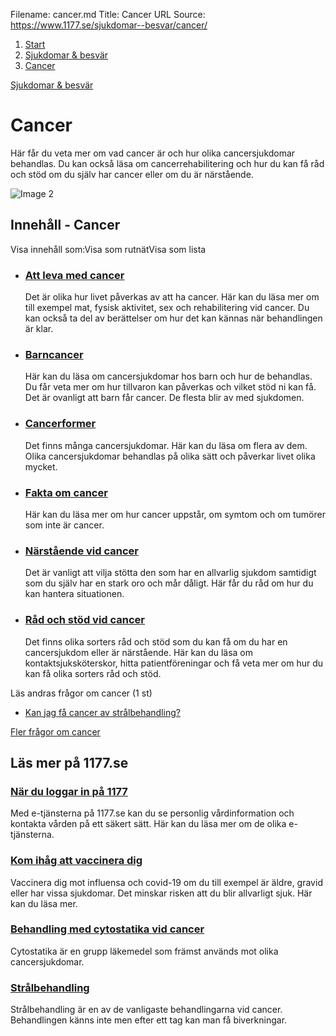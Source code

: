 Filename: cancer.md
Title: Cancer
URL Source: https://www.1177.se/sjukdomar--besvar/cancer/

1.  [Start](https://www.1177.se/)
2.  [Sjukdomar & besvär](https://www.1177.se/sjukdomar--besvar/)
3.  [Cancer](https://www.1177.se/sjukdomar--besvar/cancer/)

[Sjukdomar & besvär](https://www.1177.se/sjukdomar--besvar/)

Cancer
======

Här får du veta mer om vad cancer är och hur olika cancersjukdomar behandlas. Du kan också läsa om cancerrehabilitering och hur du kan få råd och stöd om du själv har cancer eller om du är närstående.

![Image 2](https://www.1177.se/globalassets/1177/nationell/media/fotografier/sjukdomar-och-besvar/cancer/anhorig/man_och_kvinna_haller_hand_vid_bord.jpg?saved=2025-02-18+02:40)

Innehåll - Cancer
-----------------

Visa innehåll som:Visa som rutnätVisa som lista

*   ### [Att leva med cancer](https://www.1177.se/sjukdomar--besvar/cancer/att-leva-med-cancer/)
    
    Det är olika hur livet påverkas av att ha cancer. Här kan du läsa mer om till exempel mat, fysisk aktivitet, sex och rehabilitering vid cancer. Du kan också ta del av berättelser om hur det kan kännas när behandlingen är klar.
    
*   ### [Barncancer](https://www.1177.se/sjukdomar--besvar/cancer/barncancer/)
    
    Här kan du läsa om cancersjukdomar hos barn och hur de behandlas. Du får veta mer om hur tillvaron kan påverkas och vilket stöd ni kan få. Det är ovanligt att barn får cancer. De flesta blir av med sjukdomen.
    
*   ### [Cancerformer](https://www.1177.se/sjukdomar--besvar/cancer/cancerformer/)
    
    Det finns många cancersjukdomar. Här kan du läsa om flera av dem. Olika cancersjukdomar behandlas på olika sätt och påverkar livet olika mycket.
    
*   ### [Fakta om cancer](https://www.1177.se/sjukdomar--besvar/cancer/fakta-om-cancer/)
    
    Här kan du läsa mer om hur cancer uppstår, om symtom och om tumörer som inte är cancer.
    
*   ### [Närstående vid cancer](https://www.1177.se/sjukdomar--besvar/cancer/narstaende-vid-cancer/)
    
    Det är vanligt att vilja stötta den som har en allvarlig sjukdom samtidigt som du själv har en stark oro och mår dåligt. Här får du råd om hur du kan hantera situationen.
    
*   ### [Råd och stöd vid cancer](https://www.1177.se/sjukdomar--besvar/cancer/rad-och-stod-vid-cancer/)
    
    Det finns olika sorters råd och stöd som du kan få om du har en cancersjukdom eller är närstående. Här kan du läsa om kontaktsjuksköterskor, hitta patientföreningar och få veta mer om hur du kan få olika sorters råd och stöd.
    

Läs andras frågor om cancer (1 st)

*   [Kan jag få cancer av strålbehandling?](https://www.1177.se/undersokning-behandling/fler-behandlingar/kan-jag-fa-cancer-av-stralbehandling/)

[Fler frågor om cancer](https://www.1177.se/sjukdomar--besvar/cancer/fakta-om-cancer/vanliga-fragor-om-cancer/)

Läs mer på 1177.se
------------------

### [När du loggar in på 1177](https://www.1177.se/om-1177/nar-du-loggar-in-pa-1177.se/)

Med e-tjänsterna på 1177.se kan du se personlig vårdinformation och kontakta vården på ett säkert sätt. Här kan du läsa mer om de olika e-tjänsterna.

### [Kom ihåg att vaccinera dig](https://www.1177.se/aktuellt/vaccination-mot-covid-19-och-influensa/)

Vaccinera dig mot influensa och covid-19 om du till exempel är äldre, gravid eller har vissa sjukdomar. Det minskar risken att du blir allvarligt sjuk. Här kan du läsa mer.

### [Behandling med cytostatika vid cancer](https://www.1177.se/undersokning-behandling/behandling-med-lakemedel/behandlingar-med-lakemedel/cytostatika-vid-cancer/)

Cytostatika är en grupp läkemedel som främst används mot olika cancersjukdomar.

### [Strålbehandling](https://www.1177.se/undersokning-behandling/fler-behandlingar/stralbehandling/)

Strålbehandling är en av de vanligaste behandlingarna vid cancer. Behandlingen känns inte men efter ett tag kan man få biverkningar.
